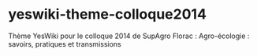 yeswiki-theme-colloque2014
==========================

Thème YesWiki pour le colloque 2014 de SupAgro Florac : Agro-écologie : savoirs, pratiques et transmissions
